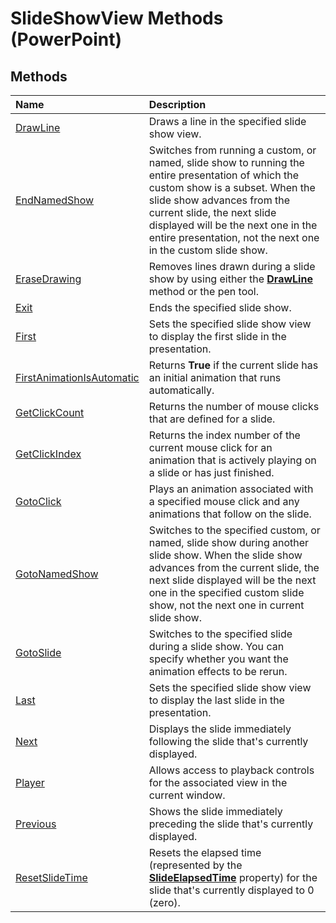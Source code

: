 
# SlideShowView Methods (PowerPoint)

## Methods



|**Name**|**Description**|
|:-----|:-----|
|[DrawLine](d4c3c1c9-cd12-67ba-b1b9-4d7e924bd084.md)|Draws a line in the specified slide show view.|
|[EndNamedShow](1b829558-a729-8aa1-c260-8b7410501153.md)|Switches from running a custom, or named, slide show to running the entire presentation of which the custom show is a subset. When the slide show advances from the current slide, the next slide displayed will be the next one in the entire presentation, not the next one in the custom slide show.|
|[EraseDrawing](d1ccb77b-c591-f3ec-bb88-1f317f057103.md)|Removes lines drawn during a slide show by using either the  **[DrawLine](d4c3c1c9-cd12-67ba-b1b9-4d7e924bd084.md)** method or the pen tool.|
|[Exit](9abcb628-395b-02bf-3a61-d0c7b8429741.md)|Ends the specified slide show.|
|[First](5f360832-2deb-b3df-7b55-5a3c964d0057.md)|Sets the specified slide show view to display the first slide in the presentation.|
|[FirstAnimationIsAutomatic](689b2dfc-a441-51c6-9eea-de99194ba203.md)|Returns  **True** if the current slide has an initial animation that runs automatically.|
|[GetClickCount](3df28d31-4da1-1ea3-e1d6-5ff334018ebc.md)|Returns the number of mouse clicks that are defined for a slide.|
|[GetClickIndex](678feca3-79d4-e4e8-83aa-3484f5c099e9.md)|Returns the index number of the current mouse click for an animation that is actively playing on a slide or has just finished.|
|[GotoClick](b41dec86-96a9-447a-5895-0b28fc4bd6b2.md)|Plays an animation associated with a specified mouse click and any animations that follow on the slide.|
|[GotoNamedShow](7e26b77f-bb7b-fd32-eabf-bc8f568e5c62.md)|Switches to the specified custom, or named, slide show during another slide show. When the slide show advances from the current slide, the next slide displayed will be the next one in the specified custom slide show, not the next one in current slide show.|
|[GotoSlide](f733f46d-a632-02cb-3dbf-f29122fe347a.md)|Switches to the specified slide during a slide show. You can specify whether you want the animation effects to be rerun.|
|[Last](1188d75f-9561-b92c-e2d1-9ceb03eae904.md)|Sets the specified slide show view to display the last slide in the presentation.|
|[Next](cf95eef7-4fd7-4c47-4436-037ec1882d4c.md)|Displays the slide immediately following the slide that's currently displayed. |
|[Player](d7bb6b02-516b-07bb-42b4-ae245ce20262.md)|Allows access to playback controls for the associated view in the current window.|
|[Previous](a53741b0-8325-696c-51e5-ffd3f9358ca8.md)|Shows the slide immediately preceding the slide that's currently displayed. |
|[ResetSlideTime](aa00c585-d3c3-9cdc-860d-8c1f2f0a6ef3.md)|Resets the elapsed time (represented by the  **[SlideElapsedTime](e9250ea3-c37e-ebed-c8a8-9774dab77f37.md)** property) for the slide that's currently displayed to 0 (zero).|
